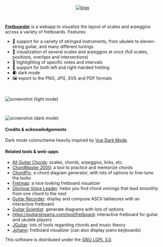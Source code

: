 <p align="center">
	<a href="https://fretboarder.app" target="_blank" rel="external nofollow noopener noreferrer">
		<img src="https://raw.githubusercontent.com/cheap-glitch/fretboarder/develop/docs/logo.png" alt="logo">
	</a>
</p>

<p>&nbsp;</p>

**[Fretboarder](https://fretboarder.app)** is  a webapp to visualize  the layout
of scales and arpeggios across a variety of fretboards. Features:
  * 🎸 support for a variety of stringed instruments, from ukulele to eleven-string guitar, and many different tunings
  * 🎨 visualization of several scales and arpeggios at once (full scales, positions, overlaps and intersections)
  * 🎯 highlighting of specific notes and intervals
  * 🤘 support for both left and right-handed fretting
  * 🌒 dark mode
  * 🖼️ export to the PNG, JPG, SVG and PDF formats

<p>&nbsp;</p>

![screenshot (light mode)](https://raw.githubusercontent.com/cheap-glitch/fretboarder/develop/docs/screenshot-01.png)

<p>&nbsp;</p>

![screenshot (dark  mode)](https://raw.githubusercontent.com/cheap-glitch/fretboarder/develop/docs/screenshot-02.png)

#### Credits & acknowledgements
Dark mode colorscheme heavily inspired by [Vue Dark Mode](https://www.growthbunker.dev/vuedarkmode).

#### Related tools & web-apps
  * [All Guitar Chords](http://www.all-guitar-chords.com): scales, chords, arpeggios, licks, etc.
  * [ChordMaster 2000](http://chordmaster.tardate.com): a tool to practice and memorize chords
  * [ChordPic](https://chordpic.com): a chord diagram generator, with lots of options to fine-tune the looks
  * [Fretmap](https://fretmap.app): a nice looking fretboard visualizer
  * [Glorious Voice Leader](https://www.gloriousvoiceleader.com): helps you find chord voicings that lead smoothly from one chord to the next
  * [Guitar Recorder](https://1j01.github.io/guitar): display and compose ASCII tablatures with an interactive fretboard
  * [Guitar Scientist](https://www.guitarscientist.com/generator): generate diagrams with lots of options
  * https://guitarstreams.com/tool/fretboard: interactive fretboard for guitar and ukulele players
  * [JGuitar](https://jguitar.com): lots of tools regarding chords and music theory
  * [Johann](https://scribbletune.github.io/johann/#/guitar): fretboard visualizer (can also display piano keyboards)

This software is distributed under the [GNU LGPL 3.0](https://spdx.org/licenses/LGPL-3.0-only.html).

